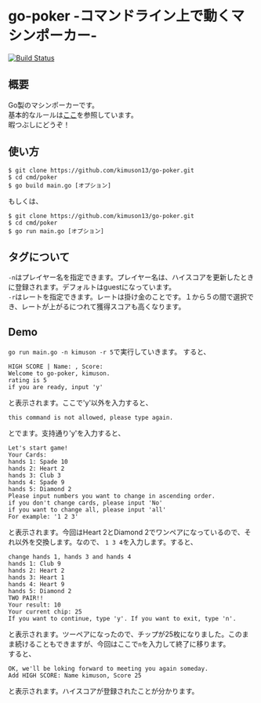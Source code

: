 # go-poker -コマンドライン上で動くマシンポーカー-
[![Build Status](https://travis-ci.com/kimuson13/go-poker.svg?branch=main)](https://travis-ci.com/kimuson13/go-poker)  
## 概要
Go製のマシンポーカーです。  
基本的なルールは[ここ](https://www.xn--lck0a5auxk.jp/videopoker.html)を参照しています。  
暇つぶしにどうぞ！

## 使い方
```
$ git clone https://github.com/kimuson13/go-poker.git
$ cd cmd/poker
$ go build main.go [オプション]
```
もしくは、
```
$ git clone https://github.com/kimuson13/go-poker.git
$ cd cmd/poker
$ go run main.go [オプション]
```

## タグについて
```-n```はプレイヤー名を指定できます。プレイヤー名は、ハイスコアを更新したときに登録されます。デフォルトはguestになっています。  
```-r```はレートを指定できます。レートは掛け金のことです。１から５の間で選択でき、レートが上がるにつれて獲得スコアも高くなります。
## Demo
```go run main.go -n kimuson -r 5```で実行していきます。
すると、
```
HIGH SCORE | Name: , Score:
Welcome to go-poker, kimuson.
rating is 5
if you are ready, input 'y'
```
と表示されます。ここで'y'以外を入力すると、
```
this command is not allowed, please type again.
```
とでます。支持通り'y'を入力すると、
```
Let's start game!
Your Cards:
hands 1: Spade 10
hands 2: Heart 2
hands 3: Club 3
hands 4: Spade 9
hands 5: Diamond 2
Please input numbers you want to change in ascending order.
if you don't change cards, please input 'No'
if you want to change all, please input 'all'
For example: '1 2 3'
```
と表示されます。今回はHeart 2とDiamond 2でワンペアになっているので、それ以外を交換します。なので、
```1 3 4```を入力します。すると、
```
change hands 1, hands 3 and hands 4
hands 1: Club 9
hands 2: Heart 2
hands 3: Heart 1
hands 4: Heart 9
hands 5: Diamond 2
TWO PAIR!!
Your result: 10
Your current chip: 25
If you want to continue, type 'y'. If you want to exit, type 'n'.
```
と表示されます。ツーペアになったので、チップが25枚になりました。このまま続けることもできますが、今回はここで```n```を入力して終了に移ります。  
すると、
```
OK, we'll be loking forward to meeting you again someday.
Add HIGH SCORE: Name kimuson, Score 25
```
と表示されます。ハイスコアが登録されたことが分かります。
